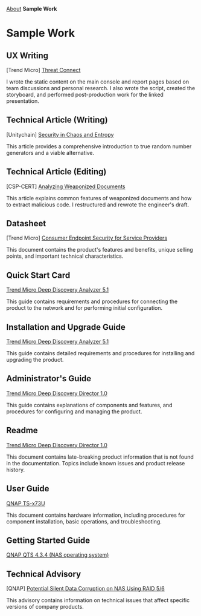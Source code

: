 [About](index.md)  **Sample Work**

# Sample Work

## UX Writing

[Trend Micro] [Threat Connect](https://youtu.be/kUDFTyvd_HM)  

I wrote the static content on the main console and report pages based on team discussions and personal research. I also wrote the script, created the storyboard, and performed post-production work for the linked presentation.

## Technical Article (Writing)

[Unitychain] [Security in Chaos and Entropy](https://www.unitychain.io/blog/true-random-number-generators/)

This article provides a comprehensive introduction to true random number generators and a viable alternative.

## Technical Article (Editing)

[CSP-CERT] [Analyzing Weaponized Documents](http://la.trendmicro.com/media/ds/xsp-consumer-endpoint-security-datasheet-en.pdf)

This article explains common features of weaponized documents and how to extract malicious code. I restructured and rewrote the engineer's draft.

## Datasheet

[Trend Micro] [Consumer Endpoint Security for Service Providers](http://la.trendmicro.com/media/ds/xsp-consumer-endpoint-security-datasheet-en.pdf)

This document contains the product's features and benefits, unique selling points, and important technical characteristics.

## Quick Start Card

[Trend Micro Deep Discovery Analyzer 5.1](https://github.com/jillian-maroket/profile/blob/master/docs/ddan_5.1_qsc.pdf)

This guide contains requirements and procedures for connecting the product to the network and for performing initial configuration.

## Installation and Upgrade Guide

[Trend Micro Deep Discovery Analyzer 5.1](https://github.com/jillian-maroket/profile/blob/master/docs/ddan_5.1_iug.pdf)

This guide contains detailed requirements and procedures for installing and upgrading the product.

## Administrator's Guide

[Trend Micro Deep Discovery Director 1.0](https://github.com/jillian-maroket/profile/blob/master/docs/ddd_1.0_ag.pdf)

This guide contains explanations of components and features, and procedures for configuring and managing the product.

## Readme

[Trend Micro Deep Discovery Director 1.0](http://docs.trendmicro.com/all/ent/ddd/v1.0/en-us/ddd_1.0_readme.txt)

This document contains late-breaking product information that is not found in the documentation. Topics include known issues and product release history.

## User Guide

[QNAP TS-x73U](https://github.com/jillian-maroket/profile/blob/master/docs/TS-x73U-UG-06-en.pdf)

This document contains hardware information, including procedures for component installation, basic operations, and troubleshooting.

## Getting Started Guide

[QNAP QTS 4.3.4 (NAS operating system)](https://github.com/jillian-maroket/profile/blob/master/docs/QTS4.3.4_GSG_en.zip)

## Technical Advisory

[QNAP] [Potential Silent Data Corruption on NAS Using RAID 5/6](https://www.qnap.com/en/technical-advisory/tec-201707-01)

This advisory contains information on technical issues that affect specific versions of company products.
